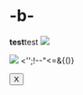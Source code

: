 # -b-
<b>test</b>test
  <img src=x onerror=alert(1)>
  <script>alert(1)</script>
  <img src=javascript:alert(1) onmouseover="alert('xxs')">
<'';!--"<<XSS>=&{()}
<form id="test"></form><button form="test" formaction="javascript:alert(1)">X</button>

